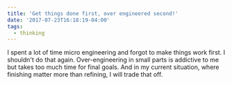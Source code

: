 ```yaml
---
title: 'Get things done first, over engineered second!'
date: '2017-07-23T16:18:19-04:00'
tags:
  - thinking
---
```


I spent a lot of time micro engineering and forgot to make things work first. I shouldn't do that again. Over-engineering in small parts is addictive to me but takes too much time for final goals. And in my current situation, where finishing matter more than refining, I will trade that off.